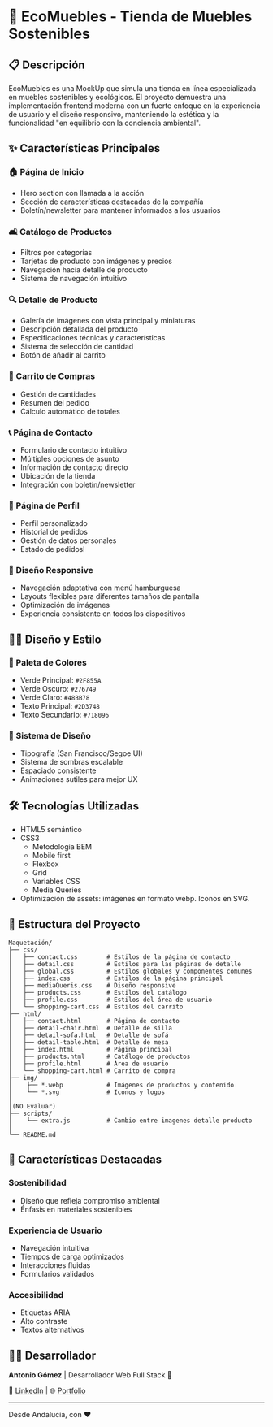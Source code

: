 # 🌿 EcoMuebles - Tienda de Muebles Sostenibles

## 📋 Descripción
EcoMuebles es una MockUp que simula una tienda en línea especializada en muebles sostenibles y ecológicos. El proyecto demuestra una implementación frontend moderna con un fuerte enfoque en la experiencia de usuario y el diseño responsivo, manteniendo la estética y la funcionalidad "en equilibrio con la conciencia ambiental".

## ✨ Características Principales

### 🏠 Página de Inicio
- Hero section con llamada a la acción
- Sección de características destacadas de la compañía
- Boletín/newsletter para mantener informados a los usuarios

### 🛋️ Catálogo de Productos
- Filtros por categorías
- Tarjetas de producto con imágenes y precios
- Navegación hacia detalle de producto
- Sistema de navegación intuitivo

### 🔍 Detalle de Producto
- Galería de imágenes con vista principal y miniaturas
- Descripción detallada del producto
- Especificaciones técnicas y características
- Sistema de selección de cantidad
- Botón de añadir al carrito

### 🛒 Carrito de Compras
- Gestión de cantidades
- Resumen del pedido
- Cálculo automático de totales

### 📞 Página de Contacto
- Formulario de contacto intuitivo
- Múltiples opciones de asunto
- Información de contacto directo
- Ubicación de la tienda
- Integración con boletín/newsletter

### 👤 Página de Perfil
- Perfil personalizado
- Historial de pedidos
- Gestión de datos personales
- Estado de pedidosl

### 📱 Diseño Responsive
- Navegación adaptativa con menú hamburguesa
- Layouts flexibles para diferentes tamaños de pantalla
- Optimización de imágenes
- Experiencia consistente en todos los dispositivos

## 👨‍🎨 Diseño y Estilo

### 🎨  Paleta de Colores
- Verde Principal: `#2F855A`
- Verde Oscuro: `#276749`
- Verde Claro: `#48BB78`
- Texto Principal: `#2D3748`
- Texto Secundario: `#718096`

### 📐 Sistema de Diseño
- Tipografía (San Francisco/Segoe UI)
- Sistema de sombras escalable
- Espaciado consistente
- Animaciones sutiles para mejor UX

## 🛠️ Tecnologías Utilizadas
- HTML5 semántico
- CSS3
  - Metodologia BEM
  - Mobile first
  - Flexbox
  - Grid
  - Variables CSS
  - Media Queries
- Optimización de assets: imágenes en formato webp. Iconos en SVG.

## 📂 Estructura del Proyecto

```
Maquetación/
├── css/
│   ├── contact.css        # Estilos de la página de contacto
│   ├── detail.css         # Estilos para las páginas de detalle
│   ├── global.css         # Estilos globales y componentes comunes
│   ├── index.css          # Estilos de la página principal
│   ├── mediaQueris.css    # Diseño responsive
│   ├── products.css       # Estilos del catálogo
│   ├── profile.css        # Estilos del área de usuario
│   └── shopping-cart.css  # Estilos del carrito
├── html/
│   ├── contact.html       # Página de contacto
│   ├── detail-chair.html  # Detalle de silla
│   ├── detail-sofa.html   # Detalle de sofá
│   ├── detail-table.html  # Detalle de mesa
│   ├── index.html         # Página principal
│   ├── products.html      # Catálogo de productos
│   ├── profile.html       # Área de usuario
│   └── shopping-cart.html # Carrito de compra
├── img/
│    ├── *.webp            # Imágenes de productos y contenido
│    └── *.svg             # Iconos y logos
│
│(NO Evaluar)
├── scripts/ 
│    └── extra.js          # Cambio entre imagenes detalle producto
│   
└── README.md

```
## 🌟 Características Destacadas

### Sostenibilidad
- Diseño que refleja compromiso ambiental
- Énfasis en materiales sostenibles

### Experiencia de Usuario
- Navegación intuitiva
- Tiempos de carga optimizados
- Interacciones fluidas
- Formularios validados

### Accesibilidad
- Etiquetas ARIA
- Alto contraste
- Textos alternativos

## 👨‍💻 Desarrollador
**Antonio Gómez** | Desarrollador Web Full Stack 🚀

📩 [LinkedIn](https://www.linkedin.com/in/antonio-g%C3%B3mez-dom%C3%ADnguez/) | 🌐 [Portfolio](https://antgom.github.io/Web-Portfolio/)

---
Desde Andalucía, con ❤️